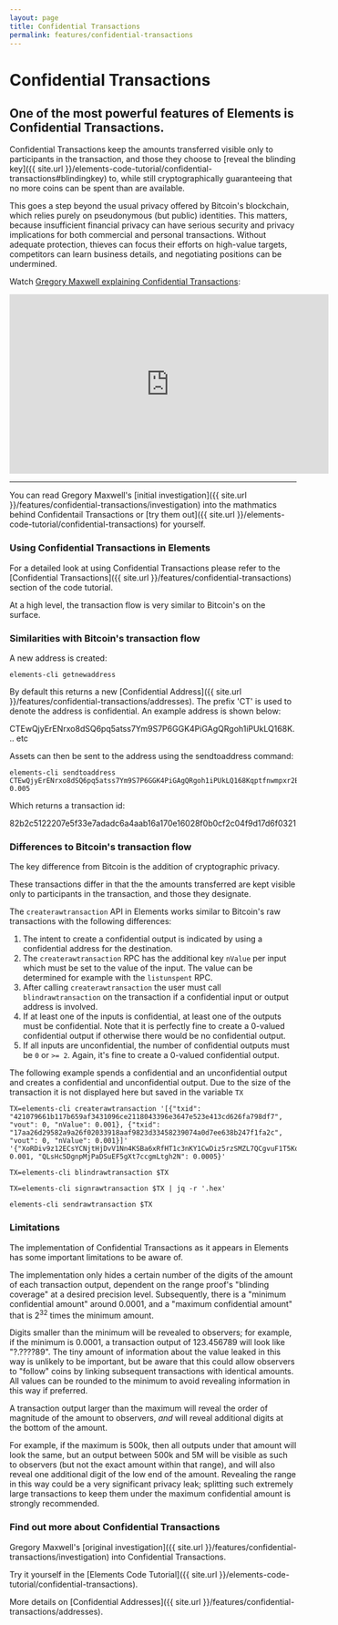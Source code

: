 ```yaml
---
layout: page
title: Confidential Transactions
permalink: features/confidential-transactions
---
```


# Confidential Transactions

## One of the most powerful features of Elements is Confidential Transactions.

Confidential Transactions keep the amounts transferred visible only to participants in the transaction, and those they choose to [reveal the blinding key]({{ site.url }}/elements-code-tutorial/confidential-transactions#blindingkey) to, while still cryptographically guaranteeing that no more coins can be spent than are available.

This goes a step beyond the usual privacy offered by Bitcoin's blockchain, which relies purely on pseudonymous (but public) identities. This matters, because insufficient financial privacy can have serious security and privacy implications for both commercial and personal transactions. Without adequate protection, thieves can focus their efforts on high-value targets, competitors can learn business details, and negotiating positions can be undermined.

Watch <a href="https://www.youtube.com/watch?v=LHPYNZ8i1cU">Gregory Maxwell explaining Confidential Transactions</a>:

<center><iframe width="560" height="315" src="https://www.youtube.com/embed/LHPYNZ8i1cU" frameborder="0" allowfullscreen></iframe></center>

* * * 

You can read Gregory Maxwell's [initial investigation]({{ site.url }}/features/confidential-transactions/investigation) into the mathmatics behind Confidentail Transactions or [try them out]({{ site.url }}/elements-code-tutorial/confidential-transactions) for yourself.



### Using Confidential Transactions in Elements

For a detailed look at using Confidential Transactions please refer to the [Confidential Transactions]({{ site.url }}/features/confidential-transactions) section of the code tutorial. 

At a high level, the transaction flow is very similar to Bitcoin's on the surface. 

### Similarities with Bitcoin's transaction flow

A new address is created:

~~~~
elements-cli getnewaddress
~~~~

By default this returns a new [Confidential Address]({{ site.url }}/features/confidential-transactions/addresses). The prefix 'CT' is used to denote the address is confidential. An example address is shown below:

<div class="console-output">CTEwQjyErENrxo8dSQ6pq5atss7Ym9S7P6GGK4PiGAgQRgoh1iPUkLQ168K... etc
</div>

Assets can then be sent to the address using the sendtoaddress command:

~~~~
elements-cli sendtoaddress CTEwQjyErENrxo8dSQ6pq5atss7Ym9S7P6GGK4PiGAgQRgoh1iPUkLQ168Kqptfnwmpxr2Bf7ipQsagi 0.005
~~~~

Which returns a transaction id:

<div class="console-output">82b2c5122207e5f33e7adadc6a4aab16a170e16028f0b0cf2c04f9d17d6f0321
</div>

### Differences to Bitcoin's transaction flow

The key difference from Bitcoin is the addition of cryptographic privacy. 

These transactions differ in that the the amounts transferred are kept visible only to participants in the transaction, and those they designate.

The ``createrawtransaction`` API in Elements works similar to Bitcoin's raw
transactions with the following differences:

1. The intent to create a confidential output is indicated by using a confidential address for the destination.
2. The ``createrawtransaction`` RPC has the additional key ``nValue`` per input which must be set to the value of the input. The value can be determined for example with the ``listunspent`` RPC.
3. After calling ``createrawtransaction`` the user must call ``blindrawtransaction`` on the transaction if a confidential input or output address is involved.
4. If at least one of the inputs is confidential, at least one of the outputs must be confidential. Note that it is perfectly fine to create a 0-valued confidential output if otherwise there would be no confidential output.
5. If all inputs are unconfidential, the number of confidential outputs must be ``0`` or ``>= 2``. Again, it's fine to create a 0-valued confidential output.

The following example spends a confidential and an unconfidential output and
creates a confidential and unconfidential output. Due to the size of the
transaction it is not displayed here but saved in the variable ``TX``

~~~~
TX=elements-cli createrawtransaction '[{"txid": "421079661b117b659af3431096ce2118043396e3647e523e413cd626fa798df7", "vout": 0, "nValue": 0.001}, {"txid": "17aa26d29582a9a26f02033918aaf9823d33458239074a0d7ee638b247f1fa2c", "vout": 0, "nValue": 0.001}]' '{"XoRDiv9z12ECsYCNjtHjDvV1Nn4KSBa6xRfHT1c3nKY1CwDiz5rzSMZL7QCgvuF1T5Kq43o1fMqBxbWQ": 0.001, "QLsHc5DgnpMjPaDSuEF5gXt7ccgmLtgh2N": 0.0005}'

TX=elements-cli blindrawtransaction $TX

TX=elements-cli signrawtransaction $TX | jq -r '.hex'

elements-cli sendrawtransaction $TX
~~~~

### Limitations

The implementation of Confidential Transactions as it appears in Elements has some important limitations to be aware of.

The implementation only hides a certain number of the digits of the amount of each transaction output, dependent on the range proof's "blinding coverage" at a desired precision level.  Subsequently, there is a "minimum confidential amount" around 0.0001, and a "maximum confidential amount" that is 2<sup>32</sup> times the minimum amount.

Digits smaller than the minimum will be revealed to observers; for example, if the minimum is 0.0001, a transaction output of 123.456789 will look like "?.????89". The tiny amount of information about the value leaked in this way is unlikely to be important, but be aware that this could allow observers to "follow" coins by linking subsequent transactions with identical amounts. All values can be rounded to the minimum to avoid revealing information in this way if preferred.

A transaction output larger than the maximum will reveal the order of magnitude of the amount to observers, _and_ will reveal additional digits at the bottom of the amount.

For example, if the maximum is 500k, then all outputs under that amount will look the same, but an output between 500k and 5M will be visible as such to observers (but not the exact amount within that range), and will also reveal one additional digit of the low end of the amount. Revealing the range in this way could be a very significant privacy leak; splitting such extremely large transactions to keep them under the maximum confidential amount is strongly recommended.

### Find out more about Confidential Transactions

Gregory Maxwell's [original investigation]({{ site.url }}/features/confidential-transactions/investigation) into Confidential Transactions.

Try it yourself in the [Elements Code Tutorial]({{ site.url }}/elements-code-tutorial/confidential-transactions).

More details on [Confidential Addresses]({{ site.url }}/features/confidential-transactions/addresses).

